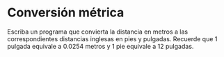 # Conversión métrica

Escriba un programa que convierta la distancia en metros
a las correspondientes distancias inglesas
en pies y pulgadas.
Recuerde que 1 pulgada equivale a 0.0254 metros
y 1 pie equivale a 12 pulgadas.